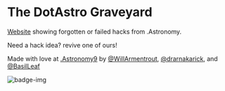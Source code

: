 # The DotAstro Graveyard

[Website](https://willarmentrout.github.io/dotAstroGraveyard/) showing forgotten or failed hacks from .Astronomy.

Need a hack idea? revive one of ours!

Made with love at [.Astronomy9](https://www.dotastronomy.com) by [@WillArmentrout](https://twitter.com/WillArmentrout), [@drarnakarick](https://twitter.com/drarnakarick), and [@BasilLeaf](https://twitter.com/BasilLeaf)

![badge-img](https://img.shields.io/badge/Made%20at-%23dotastro-brightgreen.svg)
